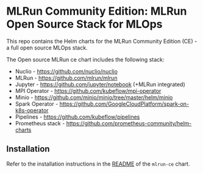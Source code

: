 # MLRun Community Edition: MLRun Open Source Stack for MLOps

This repo contains the Helm charts for the MLRun Community Edition (CE) - a full open source MLOps stack.

The Open source MLRun ce chart includes the following stack:

 * Nuclio - https://github.com/nuclio/nuclio
 * MLRun - https://github.com/mlrun/mlrun
 * Jupyter - https://github.com/jupyter/notebook (+MLRun integrated)
 * MPI Operator - https://github.com/kubeflow/mpi-operator
 * Minio - https://github.com/minio/minio/tree/master/helm/minio
 * Spark Operator - https://github.com/GoogleCloudPlatform/spark-on-k8s-operator
 * Pipelines - https://github.com/kubeflow/pipelines
 * Prometheus stack - https://github.com/prometheus-community/helm-charts


 ## Installation
 Refer to the installation instructions in the [README](charts/mlrun-ce/README.md) of the `mlrun-ce` chart.
